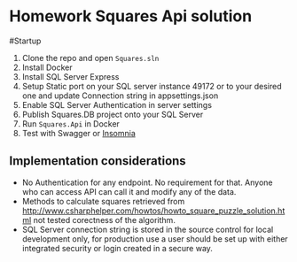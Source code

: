 # Homework Squares Api solution

#Startup
1. Clone the repo and open `Squares.sln`
1. Install Docker
1. Install SQL Server Express 
1. Setup Static port on your SQL server instance 49172 or to your desired one and update Connection string in appsettings.json
1. Enable SQL Server Authentication in server settings
1. Publish Squares.DB project onto your SQL Server
1. Run `Squares.Api` in Docker
1. Test with Swagger or [Insomnia](docs/Insomnia_collection.json)

## Implementation considerations

* No Authentication for any endpoint. No requirement for that. Anyone who can access API can call it and modify any of the data.
* Methods to calculate squares retrieved from http://www.csharphelper.com/howtos/howto_square_puzzle_solution.html not tested corectness of the algorithm.
* SQL Server connection string is stored in the source control for local development only, for production use a user should be set up with either integrated security or login created in a secure way.


